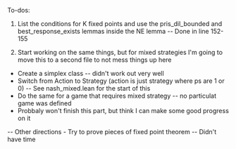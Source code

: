 To-dos:
1) List the conditions for K fixed points and use the pris_dil_bounded and best_response_exists lemmas
inside the NE lemma
-- Done in line 152-155

2) Start working on the same things, but for mixed strategies
I'm going to move this to a second file to not mess things up here
  - Create a simplex class
    -- didn't work out very well
  - Switch from Action to Strategy (action is just strategy where ps are 1 or 0)
    -- See nash_mixed.lean for the start of this
  - Do the same for a game that requires mixed strategy
    -- no particulat game was defined
  - Probbaly won't finish this part, but think I can make some good progress on it

  -- Other directions
    - Try to prove pieces of fixed point theorem
      -- Didn't have time

